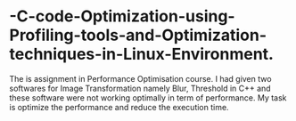 # -C-code-Optimization-using-Profiling-tools-and-Optimization-techniques-in-Linux-Environment.
The is assignment in Performance Optimisation course. I had given two softwares for Image Transformation namely Blur, Threshold in C++ and these software were not working optimally in term of performance. My task is optimize the performance and reduce the execution time.

